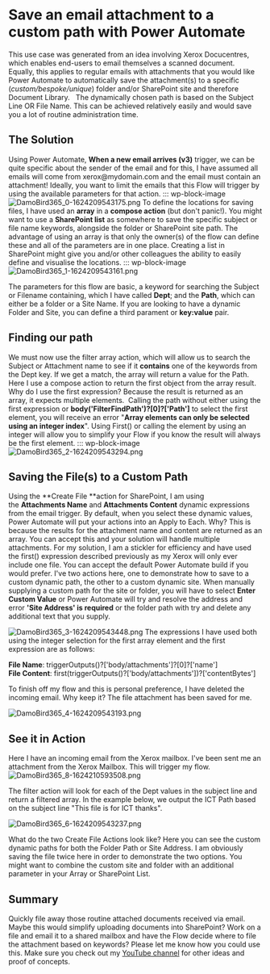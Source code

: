# Save an email attachment to a custom path with Power Automate

This use case was generated from an idea involving Xerox Docucentres,
which enables end-users to email themselves a scanned document. Equally,
this applies to regular emails with attachments that you would like
Power Automate to automatically save the attachment(s) to a specific
(*custom/bespoke/unique*) folder and/or SharePoint site and therefore
Document Library.   The dynamically chosen path is based on the Subject
Line OR File Name. This can be achieved relatively easily and would save
you a lot of routine administration time.


## The Solution

Using Power Automate, **When a new email arrives (v3)** trigger, we can
be quite specific about the sender of the email and for this, I have
assumed all emails will come from xerox\@mydomain.com and the email must
contain an attachment! Ideally, you want to limit the emails that this
Flow will trigger by using the available parameters for that action.
::: wp-block-image
![](https://techcommunity.microsoft.com/t5/image/serverpage/image-id/290135i421399354E2C6D9B/image-size/large?v=v2&px=999 "DamoBird365_0-1624209543175.png")
To define the locations for saving files, I have used an **array** in
a **compose action** (but don't panic!). You might want to use
a **SharePoint list** as somewhere to save the specific subject or file
name keywords, alongside the folder or SharePoint site path. The
advantage of using an array is that only the owner(s) of the flow can
define these and all of the parameters are in one place. Creating a list
in SharePoint might give you and/or other colleagues the ability to
easily define and visualise the locations.
::: wp-block-image
![](https://techcommunity.microsoft.com/t5/image/serverpage/image-id/290134iCCC042CE4AF22D21/image-size/large?v=v2&px=999 "DamoBird365_1-1624209543161.png")

The parameters for this flow are basic, a keyword for searching the
Subject or Filename containing, which I have called **Dept**; and
the **Path**, which can either be a folder or a Site Name. If you are
looking to have a dynamic Folder and Site, you can define a third
parament or **key:value** pair.


## Finding our path 

We must now use the filter array action, which will allow us to search
the Subject or Attachment name to see if it **contains** one of the
keywords from the Dept key. If we get a match, the array will return a
value for the Path. Here I use a compose action to return the first
object from the array result. Why do I use the first expression? Because
the result is returned as an array, it expects multiple elements. 
Calling the path without either using the first expression
or **body('FilterFindPath')?\[0\]?\['Path'\]** to select the first
element, you will receive an error "**Array elements can only be
selected using an integer index**". Using First() or calling the element
by using an integer will allow you to simplify your Flow if you know the
result will always be the first element.
::: wp-block-image
![](https://techcommunity.microsoft.com/t5/image/serverpage/image-id/290136iA97F78869C381E68/image-size/large?v=v2&px=999 "DamoBird365_2-1624209543294.png")


## Saving the File(s) to a Custom Path
Using the **Create File **action for SharePoint, I am using
the **Attachments Name** and **Attachments Content** dynamic expressions
from the email trigger. By default, when you select these dynamic
values, Power Automate will put your actions into an Apply to Each. Why?
This is because the results for the attachment name and content are
returned as an array. You can accept this and your solution will handle
multiple attachments. For my solution, I am a stickler for efficiency
and have used the first() expression described previously as my Xerox
will only ever include one file. You can accept the default Power
Automate build if you would prefer.
I've two actions here, one to demonstrate how to save to a custom
dynamic path, the other to a custom dynamic site. When manually
supplying a custom path for the site or folder, you will have to
select **Enter Custom Value** or Power Automate will try and resolve the
address and error **'Site Address' is required** or the folder path with
try and delete any additional text that you supply.

![](https://techcommunity.microsoft.com/t5/image/serverpage/image-id/290138iE35F6C0E0E8EE234/image-size/large?v=v2&px=999 "DamoBird365_3-1624209543448.png")
The expressions I have used both using the integer selection for the
first array element and the first expression are as follows:

**File Name**: triggerOutputs()?\['body/attachments'\]?\[0\]?\['name'\]\
**File Content**:
first(triggerOutputs()?\['body/attachments'\])?\['contentBytes'\]

To finish off my flow and this is personal preference, I have deleted
the incoming email. Why keep it? The file attachment has been saved for
me.

![](https://techcommunity.microsoft.com/t5/image/serverpage/image-id/290139i38794C7778DB3DAB/image-size/large?v=v2&px=999 "DamoBird365_4-1624209543193.png")



## See it in Action 
Here I have an incoming email from the Xerox mailbox. I\'ve been sent me
an attachment from the Xerox Mailbox. This will trigger my flow.
![DamoBird365_8-1624210593508.png](https://techcommunity.microsoft.com/t5/image/serverpage/image-id/290142iFD47C1B1F751E498/image-size/large?v=v2&px=999 "DamoBird365_8-1624210593508.png")
 

The filter action will look for each of the Dept values in the subject
line and return a filtered array. In the example below, we output the
ICT Path based on the subject line "This file is for ICT thanks".

![](https://techcommunity.microsoft.com/t5/image/serverpage/image-id/290140i8757D979900D3FCD/image-size/large?v=v2&px=999 "DamoBird365_6-1624209543237.png")

What do the two Create File Actions look like? Here you can see the
custom dynamic paths for both the Folder Path or Site Address. I am
obviously saving the file twice here in order to demonstrate the two
options. You might want to combine the custom site and folder with an
additional parameter in your Array or SharePoint List.
[](https://techcommunity.microsoft.com/t5/image/serverpage/image-id/290141i8FB522F93B3B1E9F/image-size/large?v=v2&px=999 "DamoBird365_7-1624209543373.png")

## Summary

Quickly file away those routine attached documents received via email.
Maybe this would simplify uploading documents into SharePoint? Work on a
file and email it to a shared mailbox and have the Flow decide where to
file the attachment based on keywords? Please let me know how you could
use this.
Make sure you check out my [YouTube
channel](https://www.youtube.com/c/DamoBird365?sub_confirmation=1) for
other ideas and proof of concepts.

